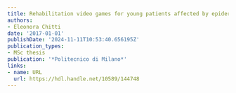 ```yaml
---
title: Rehabilitation video games for young patients affected by epidermolysis bullosa
authors:
- Eleonora Chitti
date: '2017-01-01'
publishDate: '2024-11-11T10:53:40.656195Z'
publication_types:
- MSc thesis
publication: '*Politecnico di Milano*'
links:
- name: URL
  url: https://hdl.handle.net/10589/144748
---
```

